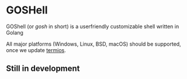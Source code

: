 # GOSHell
GOShell (or *gosh* in short) is a userfriendly customizable shell written in Golang

All major platforms (Windows, Linux, BSD, macOS) should be supported, once we update [termios](github.com/scrouthtv/termios).

## Still in development
